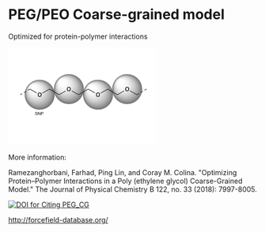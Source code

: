 # PEG/PEO Coarse-grained model 
Optimized for protein-polymer interactions

<img src="PEG-CG.png" width="300">

More information:

Ramezanghorbani, Farhad, Ping Lin, and Coray M. Colina. "Optimizing Protein–Polymer Interactions in a Poly (ethylene glycol) Coarse-Grained Model." The Journal of Physical Chemistry B 122, no. 33 (2018): 7997-8005.

[![DOI for Citing PEG_CG](https://img.shields.io/badge/DOI-10.1021%2Facs.jpcb.8b05359-green.svg)](https://doi.org/10.1021/acs.jpcb.8b05359)

http://forcefield-database.org/


